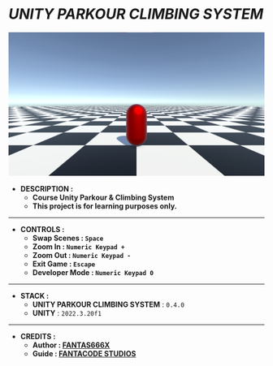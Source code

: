 # _UNITY PARKOUR CLIMBING SYSTEM_

![THUMBNAIL](Resources/Img/Thumbnail.png)

- **DESCRIPTION :**
  - **Course Unity Parkour & Climbing System**
  - **This project is for learning purposes only.**

---

- **CONTROLS :**
  - **Swap Scenes : `Space`**
  - **Zoom In : `Numeric Keypad +`**
  - **Zoom Out : `Numeric Keypad -`**
  - **Exit Game : `Escape`**
  - **Developer Mode : `Numeric Keypad 0`**

---

- **STACK :**
  - **UNITY PARKOUR CLIMBING SYSTEM** : `0.4.0`
  - **UNITY** : `2022.3.20f1`

---

- **CREDITS :**
  - **Author : [FANTAS666X](https://github.com/FANTAS666IXI)**
  - **Guide : [FANTACODE STUDIOS](https://www.udemy.com/user/fantacode-studios)**